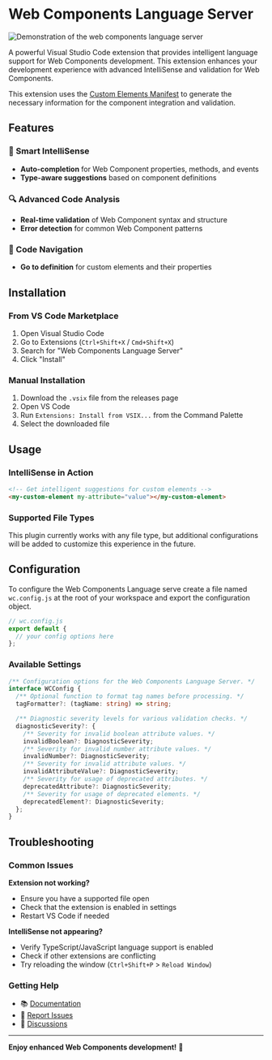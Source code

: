 # Web Components Language Server

![Demonstration of the web components language server](./assets/vscode-wcls_demo.gif)

A powerful Visual Studio Code extension that provides intelligent language support for Web Components development. This extension enhances your development experience with advanced IntelliSense and validation for Web Components.

This extension uses the [Custom Elements Manifest](https://github.com/webcomponents/custom-elements-manifest) to generate the necessary information for the component integration and validation.

## Features

### 🚀 Smart IntelliSense

- **Auto-completion** for Web Component properties, methods, and events
- **Type-aware suggestions** based on component definitions

### 🔍 Advanced Code Analysis

- **Real-time validation** of Web Component syntax and structure
- **Error detection** for common Web Component patterns

### 🔧 Code Navigation

- **Go to definition** for custom elements and their properties

## Installation

### From VS Code Marketplace

1. Open Visual Studio Code
2. Go to Extensions (`Ctrl+Shift+X` / `Cmd+Shift+X`)
3. Search for "Web Components Language Server"
4. Click "Install"

### Manual Installation

1. Download the `.vsix` file from the releases page
2. Open VS Code
3. Run `Extensions: Install from VSIX...` from the Command Palette
4. Select the downloaded file

## Usage

### IntelliSense in Action

```html
<!-- Get intelligent suggestions for custom elements -->
<my-custom-element my-attribute="value"></my-custom-element>
```

### Supported File Types

This plugin currently works with any file type, but additional configurations will be added to customize this experience in the future.

## Configuration

To configure the Web Components Language serve create a file named `wc.config.js` at the root of your workspace and export the configuration object.

```js
// wc.config.js
export default {
  // your config options here
};
```

### Available Settings

```ts
/** Configuration options for the Web Components Language Server. */
interface WCConfig {
  /** Optional function to format tag names before processing. */
  tagFormatter?: (tagName: string) => string;

  /** Diagnostic severity levels for various validation checks. */
  diagnosticSeverity?: {
    /** Severity for invalid boolean attribute values. */
    invalidBoolean?: DiagnosticSeverity;
    /** Severity for invalid number attribute values. */
    invalidNumber?: DiagnosticSeverity;
    /** Severity for invalid attribute values. */
    invalidAttributeValue?: DiagnosticSeverity;
    /** Severity for usage of deprecated attributes. */
    deprecatedAttribute?: DiagnosticSeverity;
    /** Severity for usage of deprecated elements. */
    deprecatedElement?: DiagnosticSeverity;
  };
}
```

## Troubleshooting

### Common Issues

**Extension not working?**

- Ensure you have a supported file open
- Check that the extension is enabled in settings
- Restart VS Code if needed

**IntelliSense not appearing?**

- Verify TypeScript/JavaScript language support is enabled
- Check if other extensions are conflicting
- Try reloading the window (`Ctrl+Shift+P` > `Reload Window`)

### Getting Help

- 📚 [Documentation](https://github.com/your-org/wc-toolkit/docs)
- 🐛 [Report Issues](https://github.com/your-org/wc-toolkit/issues)
- 💬 [Discussions](https://github.com/your-org/wc-toolkit/discussions)

---

**Enjoy enhanced Web Components development!** 🎉
